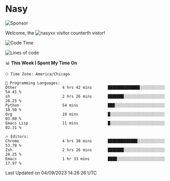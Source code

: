 # Nasy

<!--
<p align="center">
<img height="200" src="https://github-readme-stats.vercel.app/api?username=nasyxx&count_private=true&show_icons=true&theme=dracula&include_all_commits=true"/>
<img height="200" src="https://github-readme-stats.vercel.app/api/top-langs/?username=nasyxx&theme=dracula&hide=html,jupyter+notebook&count_private=true&show_icons=true"/>
</p>

  
----------------
-->

![Sponsor](https://img.shields.io/static/v1.svg?label=Sponsor&message=%E2%9D%A4&logo=GitHub&style=flat&color=pink)
 
Welcome, the ![nasyxx visitor counter](https://count.getloli.com/get/@nasyxx?theme=rule34)th vistor!
 
<!--START_SECTION:waka-->
![Code Time](http://img.shields.io/badge/Code%20Time-3%2C673%20hrs%2016%20mins-blue)

![Lines of code](https://img.shields.io/badge/From%20Hello%20World%20I%27ve%20Written-6.3%20million%20lines%20of%20code-blue)

📊 **This Week I Spent My Time On** 

```text
🕑︎ Time Zone: America/Chicago

💬 Programming Languages: 
Other                    4 hrs 42 mins       ██████████████░░░░░░░░░░░   54.41 % 
sh                       2 hrs 26 mins       ███████░░░░░░░░░░░░░░░░░░   28.25 % 
Python                   54 mins             ███░░░░░░░░░░░░░░░░░░░░░░   10.50 % 
Org                      19 mins             █░░░░░░░░░░░░░░░░░░░░░░░░   03.80 % 
Emacs Lisp               11 mins             █░░░░░░░░░░░░░░░░░░░░░░░░   02.31 % 

🔥 Editors: 
Chrome                   4 hrs 38 mins       █████████████░░░░░░░░░░░░   53.78 % 
Zsh                      2 hrs 26 mins       ███████░░░░░░░░░░░░░░░░░░   28.25 % 
Emacs                    1 hr 33 mins        ████░░░░░░░░░░░░░░░░░░░░░   17.97 % 
```


 Last Updated on 04/09/2023 14:26:26 UTC
<!--END_SECTION:waka-->

<!-- ![visitors](https://visitor-badge.laobi.icu/badge?page_id=nasyxx.nasyxx) -->
